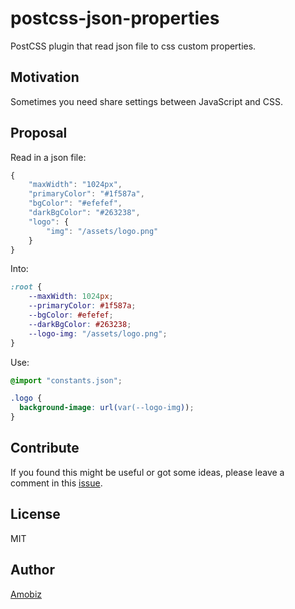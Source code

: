 # postcss-json-properties
PostCSS plugin that read json file to css custom properties.

## Motivation

Sometimes you need share settings between JavaScript and CSS.

## Proposal

Read in a json file:

```js
{
	"maxWidth": "1024px",
	"primaryColor": "#1f587a",
	"bgColor": "#efefef",
	"darkBgColor": "#263238",
	"logo": {
		"img": "/assets/logo.png"
	}
}
```

Into:

```css
:root {
	--maxWidth: 1024px;
	--primaryColor: #1f587a;
	--bgColor: #efefef;
	--darkBgColor: #263238;
	--logo-img: "/assets/logo.png";
}
```

Use:

```css
@import "constants.json";

.logo {
  background-image: url(var(--logo-img));
}
```

## Contribute
If you found this might be useful or got some ideas, please leave a comment in this [issue](https://github.com/amobiz/postcss-json-properties/issues/1).

## License
MIT

## Author

[Amobiz](https://github.com/amobiz)
